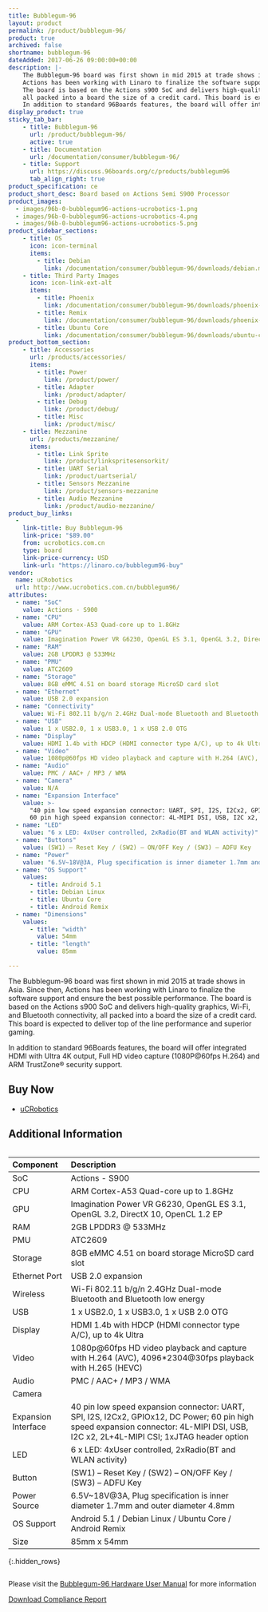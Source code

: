```yaml
---
title: Bubblegum-96
layout: product
permalink: /product/bubblegum-96/
product: true
archived: false
shortname: bubblegum-96
dateAdded: 2017-06-26 09:00:00+00:00
description: |-
    The Bubblegum-96 board was first shown in mid 2015 at trade shows in Asia. Since then,
    Actions has been working with Linaro to finalize the software support and ensure the best possible performance.
    The board is based on the Actions s900 SoC and delivers high-quality graphics, Wi-Fi, and Bluetooth® connectivity,
    all packed into a board the size of a credit card. This board is expected to deliver top of the line performance and superior gaming.
    In addition to standard 96Boards features, the board will offer integrated HDMI with Ultra 4K output, Full HD video capture (1080P@60fps H.264) and ARM TrustZone® security support.
display_product: true
sticky_tab_bar:
    - title: Bubblegum-96
      url: /product/bubblegum-96/
      active: true
    - title: Documentation
      url: /documentation/consumer/bubblegum-96/
    - title: Support
      url: https://discuss.96boards.org/c/products/bubblegum96
      tab_align_right: true
product_specification: ce
product_short_desc: Board based on Actions Semi S900 Processor
product_images:
  - images/96b-0-bubblegum96-actions-ucrobotics-1.png
  - images/96b-0-bubblegum96-actions-ucrobotics-4.png
  - images/96b-0-bubblegum96-actions-ucrobotics-5.png
product_sidebar_sections:
    - title: OS
      icon: icon-terminal
      items:
        - title: Debian
          link: /documentation/consumer/bubblegum-96/downloads/debian.md.html
    - title: Third Party Images
      icon: icon-link-ext-alt
      items:
        - title: Phoenix
          link: /documentation/consumer/bubblegum-96/downloads/phoenix-remix.md.html
        - title: Remix
          link: /documentation/consumer/bubblegum-96/downloads/phoenix-remix.md.html
        - title: Ubuntu Core
          link: /documentation/consumer/bubblegum-96/downloads/ubuntu-core.md.html
product_bottom_section:
    - title: Accessories
      url: /products/accessories/
      items:
        - title: Power
          link: /product/power/
        - title: Adapter
          link: /product/adapter/
        - title: Debug
          link: /product/debug/
        - title: Misc
          link: /product/misc/
    - title: Mezzanine
      url: /products/mezzanine/
      items:
        - title: Link Sprite
          link: /product/linkspritesensorkit/
        - title: UART Serial
          link: /product/uartserial/
        - title: Sensors Mezzanine
          link: /product/sensors-mezzanine
        - title: Audio Mezzanine
          link: /product/audio-mezzanine/
product_buy_links:
  -
    link-title: Buy Bubblegum-96
    link-price: "$89.00"
    from: ucrobotics.com.cn
    type: board
    link-price-currency: USD
    link-url: "https://linaro.co/bubblegum96-buy"
vendor:
  name: uCRobotics
  url: http://www.ucrobotics.com.cn/bubblegum96/
attributes:
  - name: "SoC"
    value: Actions - S900
  - name: "CPU"
    value: ARM Cortex-A53 Quad-core up to 1.8GHz
  - name: "GPU"
    value: Imagination Power VR G6230, OpenGL ES 3.1, OpenGL 3.2, DirectX 10, OpenCL 1.2 EP
  - name: "RAM"
    value: 2GB LPDDR3 @ 533MHz
  - name: "PMU"
    value: ATC2609
  - name: "Storage"
    value: 8GB eMMC 4.51 on board storage MicroSD card slot
  - name: "Ethernet"
    value: USB 2.0 expansion
  - name: "Connectivity"
    value: Wi-Fi 802.11 b/g/n 2.4GHz Dual-mode Bluetooth and Bluetooth low energy
  - name: "USB"
    value: 1 x USB2.0, 1 x USB3.0, 1 x USB 2.0 OTG
  - name: "Display"
    value: HDMI 1.4b with HDCP (HDMI connector type A/C), up to 4k Ultra
  - name: "Video"
    value: 1080p@60fps HD video playback and capture with H.264 (AVC), 4096*2304@30fps playback with H.265 (HEVC)
  - name: "Audio"
    value: PMC / AAC+ / MP3 / WMA
  - name: "Camera"
    value: N/A
  - name: "Expansion Interface"
    value: >-
      "40 pin low speed expansion connector: UART, SPI, I2S, I2Cx2, GPIOx12, DC Power;
      60 pin high speed expansion connector: 4L-MIPI DSI, USB, I2C x2, 2L+4L-MIPI CSI; 1xJTAG header option"
  - name: "LED"
    value: "6 x LED: 4xUser controlled, 2xRadio(BT and WLAN activity)"
  - name: "Buttons"
    value: (SW1) – Reset Key / (SW2) – ON/OFF Key / (SW3) – ADFU Key
  - name: "Power"
    value: "6.5V~18V@3A, Plug specification is inner diameter 1.7mm and outer diameter 4.8mm"
  - name: "OS Support"
    values:
      - title: Android 5.1
      - title: Debian Linux
      - title: Ubuntu Core
      - title: Android Remix
  - name: "Dimensions"
    values:
      - title: "width"
        value: 54mm
      - title: "length"
        value: 85mm

---
```

The Bubblegum-96 board was first shown in mid 2015 at trade shows in Asia. Since then,  Actions has been working with Linaro to finalize the software support
and ensure the best possible performance. The board is based on the Actions s900 SoC and delivers high-quality graphics, Wi-Fi, and Bluetooth connectivity, all
packed into a board the size of a credit card. This board is expected to deliver top of the line performance and superior gaming.

In addition to standard 96Boards features, the board will offer integrated HDMI with Ultra 4K output, Full HD video capture (1080P@60fps H.264) and ARM
TrustZone® security support.

## Buy Now

- [uCRobotics](http://linaro.co/bubblegum96-buy)

## Additional Information

<div style="overflow-x:scroll;" markdown="1">

|   Component          |   Description                                                                                          |
|:---------------------|:-------------------------------------------------------------------------------------------------------|
|  SoC                 | Actions - S900                                                                                         |
|  CPU                 | ARM Cortex-A53 Quad-core up to 1.8GHz                                                                  |
|  GPU                 | Imagination Power VR G6230, OpenGL ES 3.1, OpenGL 3.2, DirectX 10, OpenCL 1.2 EP                       |
|  RAM                 | 2GB LPDDR3 @ 533MHz                                                                                    |
|  PMU                 | ATC2609                                                                                                |
|  Storage             | 8GB eMMC 4.51 on board storage MicroSD card slot	                                                |
|  Ethernet Port       | USB 2.0 expansion                                                                                      |
|  Wireless            | Wi-Fi 802.11 b/g/n 2.4GHz Dual-mode Bluetooth and Bluetooth low energy                                 |
|  USB                 | 1 x USB2.0, 1 x USB3.0, 1 x USB 2.0 OTG                                                                |
|  Display             | HDMI 1.4b with HDCP (HDMI connector type A/C), up to 4k Ultra                                          |
|  Video               | 1080p@60fps HD video playback and capture with H.264 (AVC), 4096*2304@30fps playback with H.265 (HEVC) |
|  Audio               | PMC / AAC+ / MP3 / WMA                                                                                 |
|  Camera              |                                                                              |
|  Expansion Interface | 40 pin low speed expansion connector: UART, SPI, I2S, I2Cx2, GPIOx12, DC Power; 60 pin high speed expansion connector: 4L-MIPI DSI, USB, I2C x2, 2L+4L-MIPI CSI; 1xJTAG header option                                                       |
|  LED                 | 6 x LED: 4xUser controlled, 2xRadio(BT and WLAN activity)                                               |
|  Button              | (SW1) – Reset Key / (SW2) – ON/OFF Key / (SW3) – ADFU Key                                                |
|  Power Source        | 6.5V~18V@3A, Plug specification is inner diameter 1.7mm and outer diameter 4.8mm  |
|  OS Support          | Android 5.1 / Debian Linux / Ubuntu Core / Android Remix                                          |
|  Size                | 85mm x 54mm                                                                     |
{:.hidden_rows}
</div>

Please visit the [Bubblegum-96 Hardware User Manual](https://github.com/96boards/documentation/blob/master/consumer/bubblegum-96/hardware-docs/HardwareManual_Bubblegum96_S900_V1.1.pdf) for more information

<a href="/documentation/consumer/bubblegum-96/hardware-docs/files/compliance-bubblegum96.pdf" class="btn blog-read-more-btn center-block">Download Compliance Report</a>
